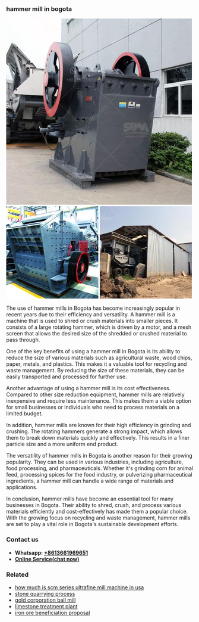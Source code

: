 <h3>hammer mill in bogota</h3><img src='1708589608.jpg' alt=''><p>The use of hammer mills in Bogota has become increasingly popular in recent years due to their efficiency and versatility. A hammer mill is a machine that is used to shred or crush materials into smaller pieces. It consists of a large rotating hammer, which is driven by a motor, and a mesh screen that allows the desired size of the shredded or crushed material to pass through.</p><p>One of the key benefits of using a hammer mill in Bogota is its ability to reduce the size of various materials such as agricultural waste, wood chips, paper, metals, and plastics. This makes it a valuable tool for recycling and waste management. By reducing the size of these materials, they can be easily transported and processed for further use.</p><p>Another advantage of using a hammer mill is its cost effectiveness. Compared to other size reduction equipment, hammer mills are relatively inexpensive and require less maintenance. This makes them a viable option for small businesses or individuals who need to process materials on a limited budget.</p><p>In addition, hammer mills are known for their high efficiency in grinding and crushing. The rotating hammers generate a strong impact, which allows them to break down materials quickly and effectively. This results in a finer particle size and a more uniform end product.</p><p>The versatility of hammer mills in Bogota is another reason for their growing popularity. They can be used in various industries, including agriculture, food processing, and pharmaceuticals. Whether it's grinding corn for animal feed, processing spices for the food industry, or pulverizing pharmaceutical ingredients, a hammer mill can handle a wide range of materials and applications.</p><p>In conclusion, hammer mills have become an essential tool for many businesses in Bogota. Their ability to shred, crush, and process various materials efficiently and cost-effectively has made them a popular choice. With the growing focus on recycling and waste management, hammer mills are set to play a vital role in Bogota's sustainable development efforts.</p><h3>Contact us</h3><ul><li><strong>Whatsapp:&nbsp;<a href="https://wa.me/8613661969651">+8613661969651</a></strong></li><li><a href="https://swt.shibang-china.com/?git&amp;zhl&amp;hammer mill in bogota"><strong>Online Service(chat now)</strong></a></li></ul><h3>Related</h3><ul><li><a href='how much is scm series ultrafine mill machine in usa.md'>how much is scm series ultrafine mill machine in usa</a></li><li><a href='stone quarrying process.md'>stone quarrying process</a></li><li><a href='gold corporation ball mill.md'>gold corporation ball mill</a></li><li><a href='limestone treatment plant.md'>limestone treatment plant</a></li><li><a href='iron ore beneficiation proposal.md'>iron ore beneficiation proposal</a></li></ul>
